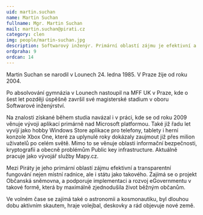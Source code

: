 ```yaml
---
uid: martin.suchan
name: Martin Suchan
fullname: Mgr. Martin Suchan
mail: martin.suchan@pirati.cz
category: clen
img: people/martin-suchan.jpg
description: Softwarový inženýr. Primární oblastí zájmu je efektivní a transparentní fungování nejen místní radnice, ale i státu jako takového.
ordpraha: 9
ordcan: 14
---
```

Martin Suchan se narodil v Lounech 24. ledna 1985. V Praze žije od roku 2004.

Po absolvování gymnázia v Lounech nastoupil na MFF UK v Praze, kde o šest let později úspěšně završil své magisterské stadium v oboru Softwarové inženýrství.

Na znalosti získané během studia navázal i v práci, kde se od roku 2009 věnuje vývoji aplikací primárně nad Microsoft platformou. Také již řadu let vyvíjí jako hobby Windows Store aplikace pro telefony, tablety i herní konzole Xbox One, které za uplynulé roky dokázaly zaujmout již přes milion uživatelů po celém světě. Mimo to se věnuje oblasti informační bezpečnosti, kryptografii a obecně problémům Public key infrastructure. Aktuálně pracuje jako vývojář služby Mapy.cz.

Mezi Piráty je jeho primární oblastí zájmu efektivní a transparentní fungování nejen místní radnice, ale i státu jako takového. Zajímá se o projekt Občanská sněmovna, a podporuje implementaci a rozvoj eGovernmentu v takové formě, která by maximálně zjednodušila život běžným občanům.

Ve volném čase se zajímá také o astronomii a kosmonautiku, byl dlouhou dobu aktivním skautem, hraje volejbal, deskovky a rád objevuje nové země.
